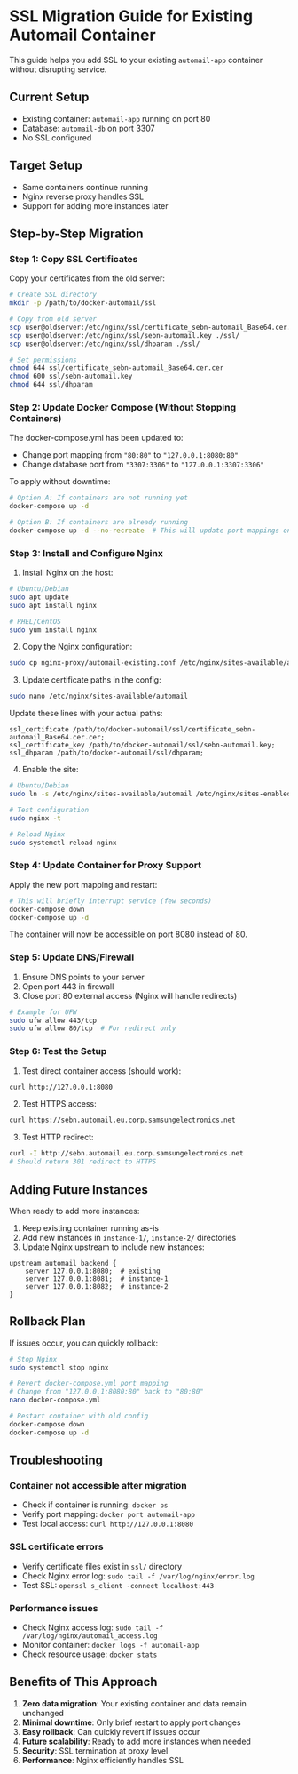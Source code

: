 # SSL Migration Guide for Existing Automail Container

This guide helps you add SSL to your existing `automail-app` container without disrupting service.

## Current Setup
- Existing container: `automail-app` running on port 80
- Database: `automail-db` on port 3307
- No SSL configured

## Target Setup
- Same containers continue running
- Nginx reverse proxy handles SSL
- Support for adding more instances later

## Step-by-Step Migration

### Step 1: Copy SSL Certificates

Copy your certificates from the old server:

```bash
# Create SSL directory
mkdir -p /path/to/docker-automail/ssl

# Copy from old server
scp user@oldserver:/etc/nginx/ssl/certificate_sebn-automail_Base64.cer.cer ./ssl/
scp user@oldserver:/etc/nginx/ssl/sebn-automail.key ./ssl/
scp user@oldserver:/etc/nginx/ssl/dhparam ./ssl/

# Set permissions
chmod 644 ssl/certificate_sebn-automail_Base64.cer.cer
chmod 600 ssl/sebn-automail.key
chmod 644 ssl/dhparam
```

### Step 2: Update Docker Compose (Without Stopping Containers)

The docker-compose.yml has been updated to:
- Change port mapping from `"80:80"` to `"127.0.0.1:8080:80"`
- Change database port from `"3307:3306"` to `"127.0.0.1:3307:3306"`

To apply without downtime:

```bash
# Option A: If containers are not running yet
docker-compose up -d

# Option B: If containers are already running
docker-compose up -d --no-recreate  # This will update port mappings on next restart
```

### Step 3: Install and Configure Nginx

1. Install Nginx on the host:
```bash
# Ubuntu/Debian
sudo apt update
sudo apt install nginx

# RHEL/CentOS
sudo yum install nginx
```

2. Copy the Nginx configuration:
```bash
sudo cp nginx-proxy/automail-existing.conf /etc/nginx/sites-available/automail
```

3. Update certificate paths in the config:
```bash
sudo nano /etc/nginx/sites-available/automail
```

Update these lines with your actual paths:
```nginx
ssl_certificate /path/to/docker-automail/ssl/certificate_sebn-automail_Base64.cer.cer;
ssl_certificate_key /path/to/docker-automail/ssl/sebn-automail.key;
ssl_dhparam /path/to/docker-automail/ssl/dhparam;
```

4. Enable the site:
```bash
# Ubuntu/Debian
sudo ln -s /etc/nginx/sites-available/automail /etc/nginx/sites-enabled/

# Test configuration
sudo nginx -t

# Reload Nginx
sudo systemctl reload nginx
```

### Step 4: Update Container for Proxy Support

Apply the new port mapping and restart:

```bash
# This will briefly interrupt service (few seconds)
docker-compose down
docker-compose up -d
```

The container will now be accessible on port 8080 instead of 80.

### Step 5: Update DNS/Firewall

1. Ensure DNS points to your server
2. Open port 443 in firewall
3. Close port 80 external access (Nginx will handle redirects)

```bash
# Example for UFW
sudo ufw allow 443/tcp
sudo ufw allow 80/tcp  # For redirect only
```

### Step 6: Test the Setup

1. Test direct container access (should work):
```bash
curl http://127.0.0.1:8080
```

2. Test HTTPS access:
```bash
curl https://sebn.automail.eu.corp.samsungelectronics.net
```

3. Test HTTP redirect:
```bash
curl -I http://sebn.automail.eu.corp.samsungelectronics.net
# Should return 301 redirect to HTTPS
```

## Adding Future Instances

When ready to add more instances:

1. Keep existing container running as-is
2. Add new instances in `instance-1/`, `instance-2/` directories
3. Update Nginx upstream to include new instances:

```nginx
upstream automail_backend {
    server 127.0.0.1:8080;  # existing
    server 127.0.0.1:8081;  # instance-1
    server 127.0.0.1:8082;  # instance-2
}
```

## Rollback Plan

If issues occur, you can quickly rollback:

```bash
# Stop Nginx
sudo systemctl stop nginx

# Revert docker-compose.yml port mapping
# Change from "127.0.0.1:8080:80" back to "80:80"
nano docker-compose.yml

# Restart container with old config
docker-compose down
docker-compose up -d
```

## Troubleshooting

### Container not accessible after migration
- Check if container is running: `docker ps`
- Verify port mapping: `docker port automail-app`
- Test local access: `curl http://127.0.0.1:8080`

### SSL certificate errors
- Verify certificate files exist in `ssl/` directory
- Check Nginx error log: `sudo tail -f /var/log/nginx/error.log`
- Test SSL: `openssl s_client -connect localhost:443`

### Performance issues
- Check Nginx access log: `sudo tail -f /var/log/nginx/automail_access.log`
- Monitor container: `docker logs -f automail-app`
- Check resource usage: `docker stats`

## Benefits of This Approach

1. **Zero data migration**: Your existing container and data remain unchanged
2. **Minimal downtime**: Only brief restart to apply port changes
3. **Easy rollback**: Can quickly revert if issues occur
4. **Future scalability**: Ready to add more instances when needed
5. **Security**: SSL termination at proxy level
6. **Performance**: Nginx efficiently handles SSL